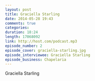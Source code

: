 ```yaml
---
layout: post
title: Graciella Starling
date: 2014-05-28 19:43
comments: true
categories: 
duration: 18:24
length: 17068092
link: http://host.com/podcast.mp3
episode_number: 2
episode_cover: graciella-starling.jpg
episode_interviewee: Graciella Starling
episode_business: Chapelaria
---
```


Graciella Starling